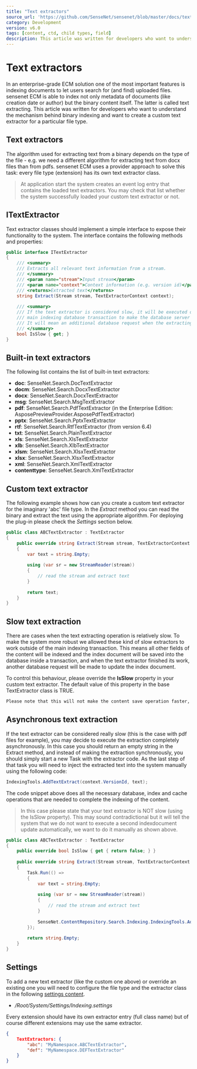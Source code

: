 ```yaml
---
title: "Text extractors"
source_url: 'https://github.com/SenseNet/sensenet/blob/master/docs/text-extractors.md'
category: Development
version: v6.0
tags: [content, ctd, child types, field]
description: This article was written for developers who want to understand the mechanism behind binary indexing and want to create a custom text extractor for a particular file type.
---
```


# Text extractors

In an enterprise-grade ECM solution one of the most important features is indexing documents to let users search for (and find) uploaded files. sensenet ECM is able to index not only metadata of documents (like creation date or author) but the binary content itself. The latter is called text extracting. This article was written for developers who want to understand the mechanism behind binary indexing and want to create a custom text extractor for a particular file type.

## Text extractors

The algorithm used for extracting text from a binary depends on the type of the file - e.g. we need a different algorithm for extracting text from docx files than from pdfs. sensenet ECM uses a provider approach to solve this task: every file type (extension) has its own text extractor class.

> At application start the system creates an event log entry that contains the loaded text extractors. You may check that list whether the system successfully loaded your custom text extractor or not.

## ITextExtractor

Text extractor classes should implement a simple interface to expose their functionality to the system. The interface contains the following methods and properties:

```csharp
public interface ITextExtractor
{
    /// <summary>
    /// Extracts all relevant text information from a stream.
    /// </summary>
    /// <param name="stream">Input stream</param>
    /// <param name="context">Context information (e.g. version id)</param>
    /// <returns>Extracted text</returns>
    string Extract(Stream stream, TextExtractorContext context);
 
    /// <summary>
    /// If the text extractor is considered slow, it will be executed outside of the
    /// main indexing database transaction to make the database server more responsive.
    /// It will mean an additional database request when the extracting is finished.
    /// </summary>
    bool IsSlow { get; }
}
```

## Built-in text extractors

The following list contains the list of built-in text extractors:

- **doc**: SenseNet.Search.DocTextExtractor
- **docm**: SenseNet.Search.DocxTextExtractor
- **docx**: SenseNet.Search.DocxTextExtractor
- **msg**: SenseNet.Search.MsgTextExtractor
- **pdf**: SenseNet.Search.PdfTextExtractor (in the Enterprise Edition: AsposePreviewProvider.AsposePdfTextExtractor)
- **pptx**: SenseNet.Search.PptxTextExtractor
- **rtf**: SenseNet.Search.RtfTextExtractor (from version 6.4)
- **txt**: SenseNet.Search.PlainTextExtractor
- **xls**: SenseNet.Search.XlsTextExtractor
- **xlb**: SenseNet.Search.XlbTextExtractor
- **xlsm**: SenseNet.Search.XlsxTextExtractor
- **xlsx**: SenseNet.Search.XlsxTextExtractor
- **xml**: SenseNet.Search.XmlTextExtractor
- **contenttype**: SenseNet.Search.XmlTextExtractor

## Custom text extractor

The following example shows how can you create a custom text extractor for the imaginary 'abc' file type. In the *Extract* method you can read the binary and extract the text using the appropriate algorithm. For deploying the plug-in please check the *Settings* section below.

```csharp
public class ABCTextExtractor : TextExtractor
{
    public override string Extract(Stream stream, TextExtractorContext context)
    {
        var text = string.Empty;
 
        using (var sr = new StreamReader(stream))
        {
            // read the stream and extract text
        }
 
        return text;
    }
}
```

## Slow text extraction

There are cases when the text extracting operation is relatively slow. To make the system more robust we allowed these kind of slow extractors to work outside of the main indexing transaction. This means all other fields of the content will be indexed and the index document will be saved into the database inside a transaction, and when the text extractor finished its work, another database request will be made to update the index document.

To control this behaviour, please override the **IsSlow** property in your custom text extractor. The default value of this property in the base TextExtractor class is TRUE.

```diff
Please note that this will not make the content save operation faster, as everything still happens synchronously. The gain is shorter locks on the SQL server, the drawback is an additional SQL request. See the next section for other possibilities.
```

## Asynchronous text extraction

If the text extractor can be considered really slow (this is the case with pdf files for example), you may decide to execute the extraction completely asynchronously. In this case you should return an empty string in the Extract method, and instead of making the extraction synchronously, you should simply start a new Task with the extractor code. As the last step of that task you will need to inject the extracted text into the system manually using the following code:

```csharp
IndexingTools.AddTextExtract(context.VersionId, text);
```

The code snippet above does all the necessary database, index and cache operations that are needed to complete the indexing of the content.

> In this case please state that your text extractor is NOT slow (using the IsSlow property). This may sound contradictional but it will tell the system that we do not want to execute a second indexdocument update automatically, we want to do it manually as shown above.

```csharp
public class ABCTextExtractor : TextExtractor
{
    public override bool IsSlow { get { return false; } }
 
    public override string Extract(Stream stream, TextExtractorContext context)
    {
        Task.Run(() =>
        {
            var text = string.Empty;
 
            using (var sr = new StreamReader(stream))
            {
                // read the stream and extract text
            }
 
            SenseNet.ContentRepository.Search.Indexing.IndexingTools.AddTextExtract(context.VersionId, text);
        });
 
        return string.Empty;
    }
}
```

## Settings

To add a new text extractor (like the custom one above) or override an existing one you will need to configure the file type and the extractor class in the following [settings content](/docs/settings).

- */Root/System/Settings/Indexing.settings*

Every extension should have its own extractor entry (full class name) but of course different extensions may use the same extractor.

```json
{
	TextExtractors: {
		"abc": "MyNamespace.ABCTextExtractor",
		"def": "MyNamespace.DEFTextExtractor"
	}
}
```